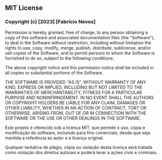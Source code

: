 ## MIT License

### Copyright (c) [2023] [Fabrício Neves]

Permission is hereby granted, free of charge, to any person obtaining a copy of this software and associated documentation files (the "Software"), to deal in the Software without   restriction, including without limitation the rights to use, copy, modify, merge, publish, distribute, sublicense, and/or sell copies of the Software, and to permit persons to whom the   Software is furnished to do so, subject to the following conditions:

The above copyright notice and this permission notice shall be included in all copies or substantial portions of the Software.

THE SOFTWARE IS PROVIDED "AS IS", WITHOUT WARRANTY OF ANY KIND, EXPRESS OR IMPLIED,   INCLUDING BUT NOT LIMITED TO THE WARRANTIES OF MERCHANTABILITY, FITNESS FOR A   PARTICULAR PURPOSE AND NONINFRINGEMENT. IN NO EVENT SHALL THE AUTHORS OR COPYRIGHT   HOLDERS BE LIABLE FOR ANY CLAIM, DAMAGES OR OTHER LIABILITY, WHETHER IN AN ACTION OF   CONTRACT, TORT OR OTHERWISE, ARISING FROM, OUT OF OR IN CONNECTION WITH THE SOFTWARE   OR THE USE OR OTHER DEALINGS IN THE SOFTWARE.

Este projeto é oferecido sob a licença MIT, que permite o uso, cópia e modificação do software, incluindo para fins comerciais, desde que seja mantida a referência ao autor e à  licença original.

Qualquer tentativa de plágio, cópia ou violação desta licença será tratada como violação dos direitos autorais e poderá levar a ações civis e criminais.
